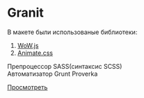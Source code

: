 # Granit

В макете были использованые библиотеки:

1. <a href="https://github.com/matthieua/WOW">WoW.js</a><br>
2. <a href="https://github.com/daneden/animate.css">Animate.css</a>

Препроцессор SASS(синтаксис SCSS)<br>
Автоматизатор Grunt Proverka

[Просмотреть](https://erega74.github.io/Granit-work/dist/)
